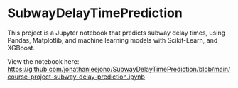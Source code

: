 # SubwayDelayTimePrediction

This project is a Jupyter notebook that predicts subway delay times, using Pandas, Matplotlib, and machine learning models with Scikit-Learn, and XGBoost.

View the notebook here: https://github.com/jonathanleejono/SubwayDelayTimePrediction/blob/main/course-project-subway-delay-prediction.ipynb
